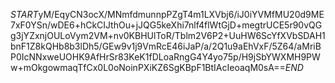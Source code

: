 $START$yM/EqyCN3ocX/MNmfdmunnpPZgT4m1LXVbj6/iJ0iYVMfMU20d9ME7xF0YSn/wDE6+hCkCIJthOu+jJQG5keXhi7nlf4flWtGjD+megtrUCE5r90vQGg3jYZxnjOULoVym2VM+nv0KBHUlToR/Tblm2V6P2+UuHW6ScYfXVbSDAH1bnF1Z8kQHb8b3lDh5/GEw9v1j9VmRcE46iJaP/a/2Q1u9aEhVxF/5Z64/aMriBP0IcNNxweUOHK9AfHrSr83KeK1fDLoaRngG4Y4yo75p/H9jSbYWXMH9PWw+mOkgowmaqTfCx0L0oNoinPXiKZ6SgKBpF1BtIAcIeoaqM0sA==$END$